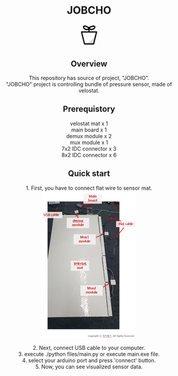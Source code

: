 <h1 align = "center">JOBCHO</h1>
<p align="center">
<img src="image/jobcho_logo.png" width="10%" height="10%"></br>
</p>

<h2 align="center">Overview</h2>
<p align="center">
This repository has source of project, "JOBCHO".<br>
"JOBCHO" project is controlling bundle of pressure sensor, made of velostat.
</p>


<h2 align="center">Prerequistory</h2>
<p align="center">
  velostat mat x 1</br>
  main board x 1</br>
  demux module x 2</br>
  mux module x 1</br>
  7x2 IDC connector x 3</br>
  8x2 IDC connector x 6</br>
</p>

<h2 align="center">Quick start</h2>
<p align="center">

</p>

<p align="center">
1. First, you have to connect flat wire to sensor mat.</br>
  <img src="image/quick_start_1.PNG" width="50%" height="50%"></br>
<p align="center">
2. Next, connect USB cable to your computer.</br>
3. execute ./python files/main.py or execute main.exe file.</br>
4. select your arduino port and press 'connect' button. </br>
5. Now, you can see visualized sensor data.
